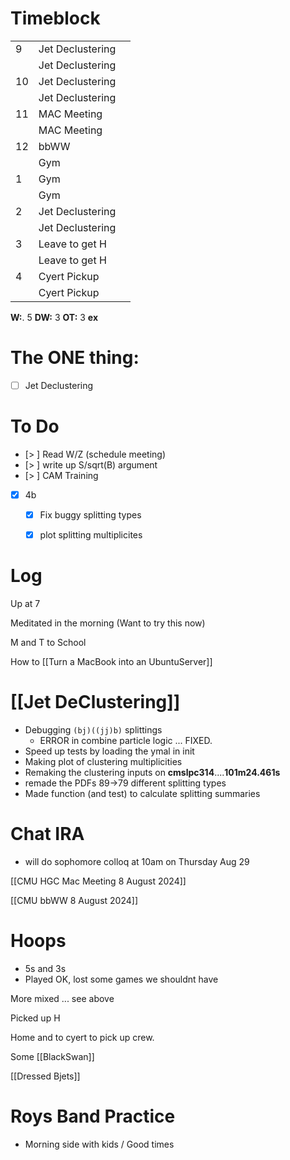 # Timeblock

|     |                  |     |
| --- | ---------------- | --- |
| 9   | Jet Declustering |     |
|     | Jet Declustering |     |
| 10  | Jet Declustering |     |
|     | Jet Declustering |     |
| 11  | MAC Meeting      |     |
|     | MAC Meeting      |     |
| 12  | bbWW             |     |
|     | Gym              |     |
| 1   | Gym              |     |
|     | Gym              |     |
| 2   | Jet Declustering |     |
|     | Jet Declustering |     |
| 3   | Leave to get H   |     |
|     | Leave to get H   |     |
| 4   | Cyert Pickup     |     |
|     | Cyert Pickup     |     |

**W:**. 5
**DW:** 3
**OT:** 3
**ex** 

# The ONE thing: 
- [ ] Jet Declustering


# To Do
- [> ] Read W/Z (schedule meeting)
- [> ] write up S/sqrt(B) argument
- [> ] CAM Training
- [x] 4b
	- [x] Fix buggy splitting types
	- [x] plot splitting multiplicites


# Log

Up at 7 

Meditated in the morning (Want to try this now)

M and T to School

How to [[Turn a MacBook into an UbuntuServer]]

# [[Jet DeClustering]]
- Debugging `(bj)((jj)b)` splittings
	- ERROR in combine particle logic ... FIXED.
- Speed up tests by loading the ymal in init
- Making plot of clustering multiplicities
- Remaking the clustering inputs on **cmslpc314**....**101m24.461s**
- remade the PDFs 89->79 different splitting types
- Made function (and test) to calculate splitting summaries

# Chat IRA
- will do sophomore colloq at 10am on Thursday Aug 29

[[CMU HGC Mac Meeting 8 August 2024]]

[[CMU bbWW 8 August 2024]]

# Hoops
- 5s and 3s 
- Played OK, lost some games we shouldnt have

More mixed ... see above

Picked up H

Home and to cyert to pick up crew.

Some [[BlackSwan]]

[[Dressed Bjets]]
# Roys Band Practice
- Morning side with kids / Good times